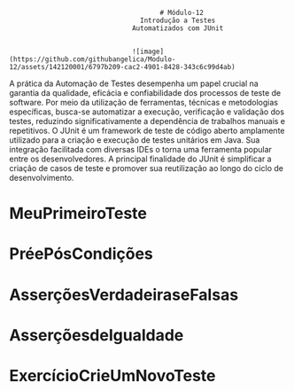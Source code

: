                                          # Módulo-12
                                     Introdução a Testes 
                                   Automatizados com JUnit

                                   
                                   ![image](https://github.com/githubangelica/Modulo-12/assets/142120001/6797b209-cac2-4901-8428-343c6c99d4ab)

                                   

   A prática da Automação de Testes desempenha um papel crucial na garantia da qualidade,
eficácia e confiabilidade dos processos de teste de software. Por meio da utilização de
ferramentas, técnicas e metodologias específicas, busca-se automatizar a execução, verificação
e validação dos testes, reduzindo significativamente a dependência de trabalhos manuais e
repetitivos.
   O JUnit é um framework de teste de código aberto amplamente utilizado para a criação e 
execução de testes unitários em Java. Sua integração facilitada com diversas IDEs o torna uma 
ferramenta popular entre os desenvolvedores. A principal finalidade do JUnit é simplificar a 
criação de casos de teste e promover sua reutilização ao longo do ciclo de desenvolvimento.
# MeuPrimeiroTeste
# PréePósCondições
# AsserçõesVerdadeiraseFalsas
# AsserçõesdeIgualdade
# ExercícioCrieUmNovoTeste
